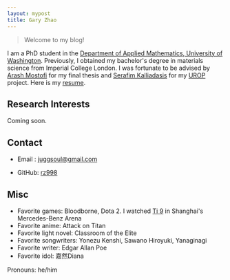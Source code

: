 ```yaml
---
layout: mypost
title: Gary Zhao
---
```


> Welcome to my blog!

I am a PhD student in the [Department of Applied Mathematics, University of Washington](https://amath.washington.edu/). Previously, I obtained my bachelor's degree in materials science from Imperial College London. I was fortunate to be advised by [Arash Mostofi](http://www.mostofigroup.org/) for my final thesis and [Serafim Kalliadasis](https://www.imperial.ac.uk/complex-multiscale-systems/) for my [UROP](https://www.imperial.ac.uk/urop) project. Here is my [resume](https://www.overleaf.com/project/5f85de481418a800016a7bf8).

## Research Interests
Coming soon.

## Contact

- Email&nbsp;: juggsoul@gmail.com

- GitHub: [rz998](https://github.com/rz998)

## Misc

- Favorite games: Bloodborne, Dota 2. I watched [Ti 9](https://en.wikipedia.org/wiki/The_International_2019) in Shanghai's Mercedes-Benz Arena 
- Favorite anime: Attack on Titan
- Favorite light novel: Classroom of the Elite
- Favorite songwriters: Yonezu Kenshi, Sawano Hiroyuki, Yanaginagi
- Favorite writer: Edgar Allan Poe
- Favorite idol: 嘉然Diana



 Pronouns: he/him


